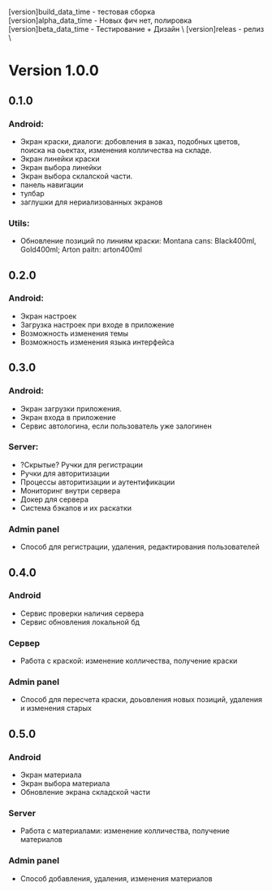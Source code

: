 [version]build_data_time - тестовая сборка \
[version]alpha_data_time - Новых фич нет, полировка \
[version]beta_data_time - Тестирование + Дизайн \ 
[version]releas - релиз \

# Version 1.0.0

## 0.1.0

### Android:
* Экран краски, диалоги: добовления в заказ, подобных цветов, поиска на оьектах, изменения колличества на складе.
* Экран линейки краски
* Экран выбора линейки
* Экран выбора склалской части.
* панель навигации
* тулбар
* заглушки для нериализованных экранов

### Utils: 
* Обновление позиций по линиям краски: Montana cans: Black400ml, Gold400ml; Arton paitn: arton400ml


## 0.2.0
### Android:
* Экран настроек
* Загрузка настроек при входе в приложение
* Возможность изменения темы
* Возможность изменения языка интерфейса

## 0.3.0

### Android: 
* Экран загрузки приложения.
* Экран входа в приложение
* Сервис автологина, если пользователь уже залогинен

### Server: 
* ?Скрытые? Ручки для регистрации
* Ручки для авторитизации
* Процессы авторитизации и аутентификации
* Мониторинг внутри сервера
* Докер для сервера
* Система бэкапов и их раскатки

### Admin panel
* Способ для регистрации, удаления, редактирования пользователей

## 0.4.0

### Android
* Сервис проверки наличия сервера
* Сервис обновления локальной бд

### Сервер
* Работа с краской: изменение колличества, получение краски

### Admin panel
* Способ для пересчета краски, доьовления новых позиций, удаления и изменения старых

## 0.5.0

### Android
* Экран материала
* Экран выбора материала
* Обновление экрана складской части

### Server
* Работа с материалами: изменение колличества, получение материалов

### Admin panel
* Способ добавления, удаления, изменения материалов

